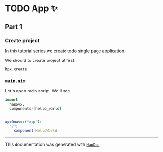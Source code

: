# TODO App ✨

## Part 1


### Create project

In this tutorial series we create todo single page application.

We should to create project at first.

```bash
hpx create
```

### `main.nim`

Let's open main script. We'll see

```nim
import
  happyx,
  components/[hello_world]


appRoutes("app"):
  "/":
    component HelloWorld
```

---

This documentation was generated with [`HapDoc`](https://github.com/HapticX/hapdoc)

